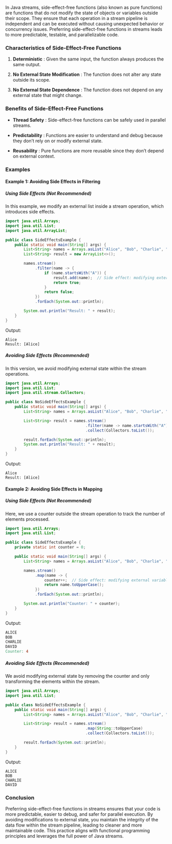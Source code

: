 In Java streams, side-effect-free functions (also known as pure functions) are functions that do not modify the state of objects or variables outside their scope. They ensure that each operation in a stream pipeline is independent and can be executed without causing unexpected behavior or concurrency issues. Preferring side-effect-free functions in streams leads to more predictable, testable, and parallelizable code.

### Characteristics of Side-Effect-Free Functions

1. **Deterministic** : Given the same input, the function always produces the same output.

2. **No External State Modification** : The function does not alter any state outside its scope.

3. **No External State Dependence** : The function does not depend on any external state that might change.

### Benefits of Side-Effect-Free Functions

- **Thread Safety** : Side-effect-free functions can be safely used in parallel streams.

- **Predictability** : Functions are easier to understand and debug because they don’t rely on or modify external state.

- **Reusability** : Pure functions are more reusable since they don’t depend on external context.

### Examples

#### Example 1: Avoiding Side Effects in Filtering

##### Using Side Effects (Not Recommended)

In this example, we modify an external list inside a stream operation, which introduces side effects.

```java
import java.util.Arrays;
import java.util.List;
import java.util.ArrayList;

public class SideEffectsExample {
    public static void main(String[] args) {
        List<String> names = Arrays.asList("Alice", "Bob", "Charlie", "David");
        List<String> result = new ArrayList<>();

        names.stream()
             .filter(name -> {
                 if (name.startsWith("A")) {
                     result.add(name);  // Side effect: modifying external list
                     return true;
                 }
                 return false;
             })
             .forEach(System.out::println);

        System.out.println("Result: " + result);
    }
}
```

Output:

```less
Alice
Result: [Alice]
```

##### Avoiding Side Effects (Recommended)

In this version, we avoid modifying external state within the stream operations.

```java
import java.util.Arrays;
import java.util.List;
import java.util.stream.Collectors;

public class NoSideEffectsExample {
    public static void main(String[] args) {
        List<String> names = Arrays.asList("Alice", "Bob", "Charlie", "David");

        List<String> result = names.stream()
                                   .filter(name -> name.startsWith("A"))
                                   .collect(Collectors.toList());

        result.forEach(System.out::println);
        System.out.println("Result: " + result);
    }
}
```

Output:

```less
Alice
Result: [Alice]
```

#### Example 2: Avoiding Side Effects in Mapping

##### Using Side Effects (Not Recommended)

Here, we use a counter outside the stream operation to track the number of elements processed.

```java
import java.util.Arrays;
import java.util.List;

public class SideEffectsExample {
    private static int counter = 0;

    public static void main(String[] args) {
        List<String> names = Arrays.asList("Alice", "Bob", "Charlie", "David");

        names.stream()
             .map(name -> {
                 counter++;  // Side effect: modifying external variable
                 return name.toUpperCase();
             })
             .forEach(System.out::println);

        System.out.println("Counter: " + counter);
    }
}
```

Output:

```makefile
ALICE
BOB
CHARLIE
DAVID
Counter: 4
```

##### Avoiding Side Effects (Recommended)

We avoid modifying external state by removing the counter and only transforming the elements within the stream.

```java
import java.util.Arrays;
import java.util.List;

public class NoSideEffectsExample {
    public static void main(String[] args) {
        List<String> names = Arrays.asList("Alice", "Bob", "Charlie", "David");

        List<String> result = names.stream()
                                   .map(String::toUpperCase)
                                   .collect(Collectors.toList());

        result.forEach(System.out::println);
    }
}
```

Output:

```Copy code
ALICE
BOB
CHARLIE
DAVID
```

### Conclusion

Preferring side-effect-free functions in streams ensures that your code is more predictable, easier to debug, and safer for parallel execution. By avoiding modifications to external state, you maintain the integrity of the data flow within the stream pipeline, leading to cleaner and more maintainable code. This practice aligns with functional programming principles and leverages the full power of Java streams.
